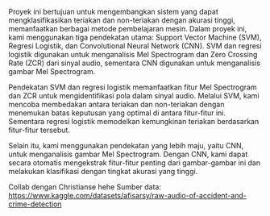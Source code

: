 Proyek ini bertujuan untuk mengembangkan sistem yang dapat mengklasifikasikan teriakan dan non-teriakan dengan akurasi tinggi, memanfaatkan berbagai metode pembelajaran mesin. Dalam proyek ini, kami menggunakan tiga pendekatan utama: Support Vector Machine (SVM), Regresi Logistik, dan Convolutional Neural Network (CNN). SVM dan regresi logistik digunakan untuk menganalisis Mel Spectrogram dan Zero Crossing Rate (ZCR) dari sinyal audio, sementara CNN digunakan untuk menganalisis gambar Mel Spectrogram.

Pendekatan SVM dan regresi logistik memanfaatkan fitur Mel Spectrogram dan ZCR untuk mengidentifikasi pola dalam sinyal audio. Melalui SVM, kami mencoba membedakan antara teriakan dan non-teriakan dengan menemukan batas keputusan yang optimal di antara fitur-fitur ini. Sementara regresi logistik memodelkan kemungkinan teriakan berdasarkan fitur-fitur tersebut.

Selain itu, kami menggunakan pendekatan yang lebih maju, yaitu CNN, untuk menganalisis gambar Mel Spectrogram. Dengan CNN, kami dapat secara otomatis mengekstrak fitur-fitur penting dari gambar-gambar ini dan melakukan klasifikasi dengan tingkat akurasi yang tinggi.

Collab dengan Christianse hehe
Sumber data:
https://www.kaggle.com/datasets/afisarsy/raw-audio-of-accident-and-crime-detection